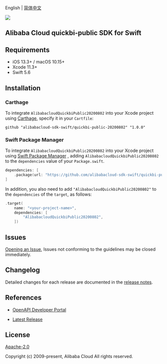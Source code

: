 English | [简体中文](README-CN.md)

![](https://aliyunsdk-pages.alicdn.com/icons/AlibabaCloud.svg)

## Alibaba Cloud quickbi-public SDK for Swift

## Requirements

- iOS 13.3+ / macOS 10.15+
- Xcode 11.3+
- Swift 5.6

## Installation

### Carthage

To integrate `AlibabacloudQuickbiPublic20200802` into your Xcode project using [Carthage](https://github.com/Carthage/Carthage), specify it in your `Cartfile`:

```ogdl
github "alibabacloud-sdk-swift/quickbi-public-20200802" "1.0.0"
```

### Swift Package Manager

To integrate `AlibabacloudQuickbiPublic20200802` into your Xcode project using [Swift Package Manager](https://swift.org/package-manager/) , adding `AlibabacloudQuickbiPublic20200802` to the `dependencies` value of your `Package.swift`.

```swift
dependencies: [
    .package(url: "https://github.com/alibabacloud-sdk-swift/quickbi-public-20200802.git", from: "1.0.0")
]
```

In addition, you also need to add `"AlibabacloudQuickbiPublic20200802"` to the `dependencies` of the `target`, as follows:

```swift
.target(
    name: "<your-project-name>",
    dependencies: [
        "AlibabacloudQuickbiPublic20200802",
    ])
```

## Issues

[Opening an Issue](https://github.com/alibabacloud-sdk-swift/quickbi-public-20200802/issues/new), Issues not conforming to the guidelines may be closed immediately.

## Changelog

Detailed changes for each release are documented in the [release notes](./ChangeLog.txt).

## References

* [OpenAPI Developer Portal](https://next.api.alibabacloud.com/home)
- [Latest Release](https://github.com/alibabacloud-sdk-swift/quickbi-public-20200802)

## License

[Apache-2.0](http://www.apache.org/licenses/LICENSE-2.0)

Copyright (c) 2009-present, Alibaba Cloud All rights reserved.
